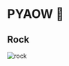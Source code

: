 # PYAOW :rocket:

## Rock

![rock](https://raw.githubusercontent.com/pairing-with-matt-and-mike/pyaow/master/rock.ppm "rock")
